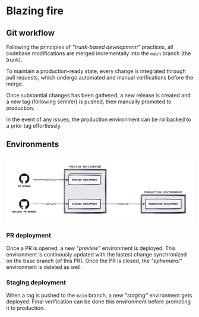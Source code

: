 # Blazing fire

## Git workflow

Following the principles of _"trunk-based development"_ practices, all codebase modifications are merged incrementally into the `main` branch (the trunk).

To maintain a production-ready state, every change is integrated through pull requests, which undergo automated and manual verifications before the merge.

Once substantial changes has been gathered, a new release is created and a new tag (following semVer) is pushed, then manually promoted to production.

In the event of any issues, the production environment can be rollbacked to a prior tag effortlessly.

## Environments

![environments](environments.png)

### PR deployment

Once a PR is opened, a new _"preview"_ environment is deployed. This environment is continously updated with the lastest change synchronized on the base branch (of this PR). Once the PR is closed, the _"ephemeral"_ environment is deleted as well.

### Staging deployment

When a tag is pushed to the `main` branch, a new _"staging"_ environment gets deployed. Final verification can be done this environment before promoting it to production.
